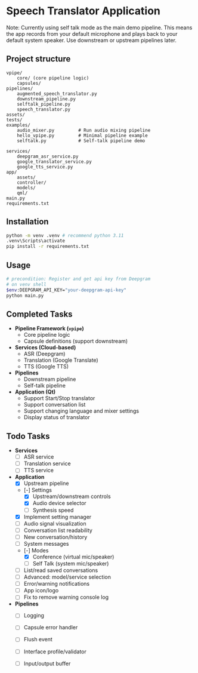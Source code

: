 # Speech Translator Application
Note: Currently using self talk mode as the main demo pipeline. This means the app records from your default microphone and plays back to your default system speaker.
Use downstream or upstream pipelines later.

## Project structure
```
vpipe/
    core/ (core pipeline logic)
    capsules/
pipelines/
    augmented_speech_translator.py
    downstream_pipeline.py
    selftalk_pipeline.py
    speech_translator.py
assets/
tests/
examples/
    audio_mixer.py         # Run audio mixing pipeline
    hello_vpipe.py         # Minimal pipeline example
    selftalk.py            # Self-talk pipeline demo
    
services/
    deepgram_asr_service.py
    google_translator_service.py
    google_tts_service.py
app/
    assets/
    controller/
    models/
    qml/
main.py
requirements.txt
```

## Installation
```bash
python -m venv .venv # recommend python 3.11
.venv\Scripts\activate
pip install -r requirements.txt
```

## Usage
```bash
# precondition: Register and get api key from Deepgram
# on venv shell
$env:DEEPGRAM_API_KEY="your-deepgram-api-key"
python main.py
```

## Completed Tasks

- **Pipeline Framework (`vpipe`)**
    - Core pipeline logic
    - Capsule definitions (support downstream)
- **Services (Cloud-based)**
    - ASR (Deepgram)
    - Translation (Google Translate)
    - TTS (Google TTS)
- **Pipelines**
    - Downstream pipeline
    - Self-talk pipeline
- **Application (Qt)**
    - Support Start/Stop translator
    - Support conversation list
    - Support changing language  and mixer settings
    - Display status of translator

## Todo Tasks

- **Services**
    - [ ] ASR service
    - [ ] Translation service
    - [ ] TTS service
- **Application**
    - [x] Upstream pipeline
    - [-] Settings
        - [x] Upstream/downstream controls
        - [x] Audio device selector
        - [ ] Synthesis speed
    - [x] Implement setting manager
    - [ ] Audio signal visualization
    - [ ] Conversation list readability
    - [ ] New conversation/history
    - [ ] System messages
    - [-] Modes
        - [x] Conference (virtual mic/speaker)
        - [ ] Self Talk (system mic/speaker)
    - [ ] List/read saved conversations
    - [ ] Advanced: model/service selection
    - [ ] Error/warning notifications
    - [ ] App icon/logo
    - [ ] Fix to remove warning console log
- **Pipelines**
    - [ ] Logging
    - [ ] Capsule error handler
    - [ ] Flush event
    - [ ] Interface profile/validator
    - [ ] Input/output buffer


